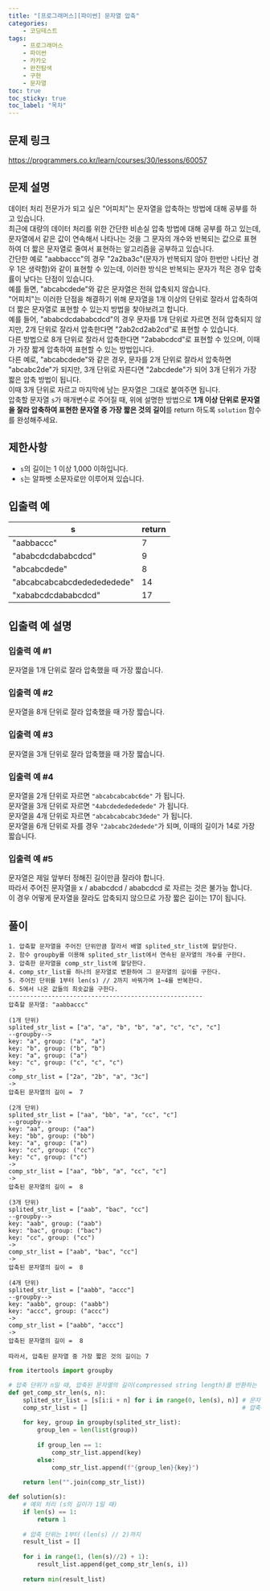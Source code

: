 ```yaml
---
title: "[프로그래머스][파이썬] 문자열 압축"
categories: 
    - 코딩테스트
tags: 
    - 프로그래머스
    - 파이썬
    - 카카오
    - 완전탐색
    - 구현
    - 문자열
toc: true
toc_sticky: true
toc_label: "목차"
---
```


## 문제 링크

<https://programmers.co.kr/learn/courses/30/lessons/60057>

## 문제 설명

데이터 처리 전문가가 되고 싶은 "어피치"는 문자열을 압축하는 방법에 대해 공부를 하고 있습니다.  
최근에 대량의 데이터 처리를 위한 간단한 비손실 압축 방법에 대해 공부를 하고 있는데, 문자열에서 같은 값이 연속해서 나타나는 것을 그 문자의 개수와 반복되는 값으로 표현하여 더 짧은 문자열로 줄여서 표현하는 알고리즘을 공부하고 있습니다.  
간단한 예로 "aabbaccc"의 경우 "2a2ba3c"(문자가 반복되지 않아 한번만 나타난 경우 1은 생략함)와 같이 표현할 수 있는데, 이러한 방식은 반복되는 문자가 적은 경우 압축률이 낮다는 단점이 있습니다.  
예를 들면, "abcabcdede"와 같은 문자열은 전혀 압축되지 않습니다.  
"어피치"는 이러한 단점을 해결하기 위해 문자열을 1개 이상의 단위로 잘라서 압축하여 더 짧은 문자열로 표현할 수 있는지 방법을 찾아보려고 합니다.  
예를 들어, "ababcdcdababcdcd"의 경우 문자를 1개 단위로 자르면 전혀 압축되지 않지만, 2개 단위로 잘라서 압축한다면 "2ab2cd2ab2cd"로 표현할 수 있습니다.  
다른 방법으로 8개 단위로 잘라서 압축한다면 "2ababcdcd"로 표현할 수 있으며, 이때가 가장 짧게 압축하여 표현할 수 있는 방법입니다.  
다른 예로, "abcabcdede"와 같은 경우, 문자를 2개 단위로 잘라서 압축하면 "abcabc2de"가 되지만, 3개 단위로 자른다면 "2abcdede"가 되어 3개 단위가 가장 짧은 압축 방법이 됩니다.  
이때 3개 단위로 자르고 마지막에 남는 문자열은 그대로 붙여주면 됩니다.  
압축할 문자열 `s`가 매개변수로 주어질 때, 위에 설명한 방법으로 **1개 이상 단위로 문자열을 잘라 압축하여 표현한 문자열 중 가장 짧은 것의 길이**를 return 하도록 `solution` 함수를 완성해주세요.

## 제한사항

- `s`의 길이는 1 이상 1,000 이하입니다.
- `s`는 알파벳 소문자로만 이루어져 있습니다.

## 입출력 예

|s|return|
|-|------|
|"aabbaccc"|7|
|"ababcdcdababcdcd"|9|
|"abcabcdede"|8|
|"abcabcabcabcdededededede"|14|
|"xababcdcdababcdcd"|17|

## 입출력 예 설명

### 입출력 예 #1

문자열을 1개 단위로 잘라 압축했을 때 가장 짧습니다.

### 입출력 예 #2

문자열을 8개 단위로 잘라 압축했을 때 가장 짧습니다.

### 입출력 예 #3

문자열을 3개 단위로 잘라 압축했을 때 가장 짧습니다.

### 입출력 예 #4

문자열을 2개 단위로 자르면 `"abcabcabcabc6de"` 가 됩니다.  
문자열을 3개 단위로 자르면 `"4abcdededededede"` 가 됩니다.  
문자열을 4개 단위로 자르면 `"abcabcabcabc3dede"` 가 됩니다.  
문자열을 6개 단위로 자를 경우 `"2abcabc2dedede"`가 되며, 이때의 길이가 14로 가장 짧습니다.

### 입출력 예 #5

문자열은 제일 앞부터 정해진 길이만큼 잘라야 합니다.  
따라서 주어진 문자열을 x / ababcdcd / ababcdcd 로 자르는 것은 불가능 합니다.  
이 경우 어떻게 문자열을 잘라도 압축되지 않으므로 가장 짧은 길이는 17이 됩니다.

## 풀이

```
1. 압축할 문자열을 주어진 단위만큼 잘라서 배열 splited_str_list에 할당한다.
2. 함수 groupby를 이용해 splited_str_list에서 연속된 문자열의 개수를 구한다.
3. 압축한 문자열을 comp_str_list에 할당한다.
4. comp_str_list를 하나의 문자열로 변환하여 그 문자열의 길이를 구한다.
5. 주어진 단위를 1부터 len(s) // 2까지 바꿔가며 1~4를 반복한다.
6. 5에서 나온 값들의 최솟값을 구한다.
------------------------------------------------------
압축할 문자열: "aabbaccc"

(1개 단위) 
splited_str_list = ["a", "a", "b", "b", "a", "c", "c", "c"]
--groupby-->
key: "a", group: ("a", "a")
key: "b", group: ("b", "b")
key: "a", group: ("a")
key: "c", group: ("c", "c", "c")
->
comp_str_list = ["2a", "2b", "a", "3c"]
->
압축된 문자열의 길이 =  7

(2개 단위)
splited_str_list = ["aa", "bb", "a", "cc", "c"]
--groupby-->
key: "aa", group: ("aa")
key: "bb", group: ("bb")
key: "a", group: ("a")
key: "cc", group: ("cc")
key: "c", group: ("c")
->
comp_str_list = ["aa", "bb", "a", "cc", "c"]
->
압축된 문자열의 길이 =  8

(3개 단위)
splited_str_list = ["aab", "bac", "cc"]
--groupby-->
key: "aab", group: ("aab")
key: "bac", group: ("bac")
key: "cc", group: ("cc")
->
comp_str_list = ["aab", "bac", "cc"]
->
압축된 문자열의 길이 =  8

(4개 단위)
splited_str_list = ["aabb", "accc"]
--groupby-->
key: "aabb", group: ("aabb")
key: "accc", group: ("accc")
->
comp_str_list = ["aabb", "accc"]
->
압축된 문자열의 길이 =  8

따라서, 압축된 문자열 중 가장 짧은 것의 길이는 7
```

```python
from itertools import groupby

# 압축 단위가 n일 때, 압축된 문자열의 길이(compressed string length)를 반환하는 함수
def get_comp_str_len(s, n):
    splited_str_list = [s[i:i + n] for i in range(0, len(s), n)] # 문자열 s를 n개 단위로 자른 문자열들을 저장한 배열
    comp_str_list = []                                           # 압축된 문자열을 저장한 배열
    
    for key, group in groupby(splited_str_list):
        group_len = len(list(group))
        
        if group_len == 1:
            comp_str_list.append(key)
        else:
            comp_str_list.append(f"{group_len}{key}")
    
    return len("".join(comp_str_list))

def solution(s):
    # 예외 처리 (s의 길이가 1일 때)
    if len(s) == 1:
        return 1
    
    # 압축 단위는 1부터 (len(s) // 2)까지
    result_list = []
    
    for i in range(1, (len(s)//2) + 1):
        result_list.append(get_comp_str_len(s, i))
        
    return min(result_list)
```